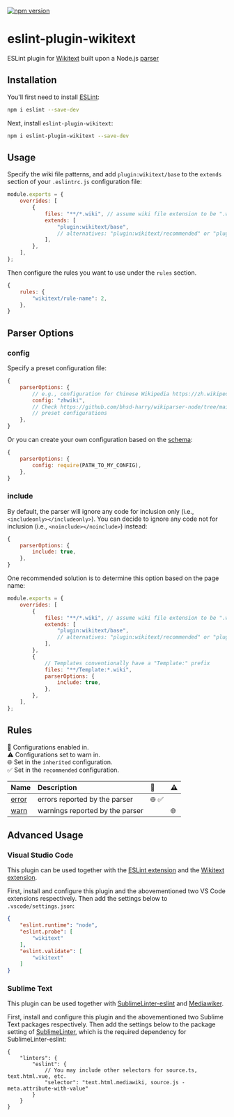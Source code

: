 [![npm version](https://badge.fury.io/js/eslint-plugin-wikitext.svg)](https://www.npmjs.com/package/eslint-plugin-wikitext)

# eslint-plugin-wikitext

ESLint plugin for [Wikitext](https://www.mediawiki.org/wiki/Wikitext) built upon a Node.js [parser](https://github.com/bhsd-harry/wikiparser-node/tree/lint)

## Installation

You'll first need to install [ESLint](https://eslint.org/):

```sh
npm i eslint --save-dev
```

Next, install `eslint-plugin-wikitext`:

```sh
npm i eslint-plugin-wikitext --save-dev
```

## Usage

Specify the wiki file patterns, and add `plugin:wikitext/base` to the `extends` section of your `.eslintrc.js` configuration file:

```js
module.exports = {
	overrides: [
		{
			files: "**/*.wiki", // assume wiki file extension to be ".wiki"
			extends: [
				"plugin:wikitext/base",
				// alternatives: "plugin:wikitext/recommended" or "plugin:wikitext/inherited"
			],
		},
	],
};
```

Then configure the rules you want to use under the `rules` section.

```js
{
	rules: {
		"wikitext/rule-name": 2,
	},
}
```

## Parser Options

### config

Specify a preset configuration file:

```js
{
	parserOptions: {
		// e.g., configuration for Chinese Wikipedia https://zh.wikipedia.org
		config: "zhwiki",
		// Check https://github.com/bhsd-harry/wikiparser-node/tree/main/config for other
		// preset configurations
	},
}
```

Or you can create your own configuration based on the [schema](https://github.com/bhsd-harry/wikiparser-node/tree/main/config/.schema.json):

```js
{
	parserOptions: {
		config: require(PATH_TO_MY_CONFIG),
	},
}
```

### include

By default, the parser will ignore any code for inclusion only (i.e., `<includeonly></includeonly>`). You can decide to ignore any code not for inclusion (i.e., `<noinclude></noinclude>`) instead:

```js
{
	parserOptions: {
		include: true,
	},
}
```

One recommended solution is to determine this option based on the page name:

```js
module.exports = {
	overrides: [
		{
			files: "**/*.wiki", // assume wiki file extension to be ".wiki"
			extends: [
				"plugin:wikitext/base",
				// alternatives: "plugin:wikitext/recommended" or "plugin:wikitext/inherited"
			],
		},
		{
			// Templates conventionally have a "Template:" prefix
			files: "**/Template:*.wiki",
			parserOptions: {
				include: true,
			},
		},
	],
};
```

## Rules

<!-- begin auto-generated rules list -->

💼 Configurations enabled in.\
⚠️ Configurations set to warn in.\
🌐 Set in the `inherited` configuration.\
✅ Set in the `recommended` configuration.

| Name                         | Description                     | 💼   | ⚠️ |
| :--------------------------- | :------------------------------ | :--- | :- |
| [error](docs/rules/error.md) | errors reported by the parser   | 🌐 ✅ |    |
| [warn](docs/rules/warn.md)   | warnings reported by the parser |      | 🌐 |

<!-- end auto-generated rules list -->

## Advanced Usage

### Visual Studio Code

This plugin can be used together with the [ESLint extension](https://marketplace.visualstudio.com/items?itemName=dbaeumer.vscode-eslint) and the [Wikitext extension](https://marketplace.visualstudio.com/items?itemName=RoweWilsonFrederiskHolme.wikitext).

First, install and configure this plugin and the abovementioned two VS Code extensions respectively. Then add the settings below to `.vscode/settings.json`:

```json
{
	"eslint.runtime": "node",
	"eslint.probe": [
		"wikitext"
	],
	"eslint.validate": [
		"wikitext"
	]
}
```

### Sublime Text

This plugin can be used together with [Sublime​Linter-eslint](https://packagecontrol.io/packages/SublimeLinter-eslint) and [Mediawiker](https://packagecontrol.io/packages/Mediawiker).

First, install and configure this plugin and the abovementioned two Sublime Text packages respectively. Then add the settings below to the package setting of [SublimeLinter](https://packagecontrol.io/packages/SublimeLinter), which is the required dependency for SublimeLinter-eslint:

```jsonc
{
	"linters": {
		"eslint": {
			// You may include other selectors for source.ts, text.html.vue, etc.
			"selector": "text.html.mediawiki, source.js - meta.attribute-with-value"
		}
	}
}
```
